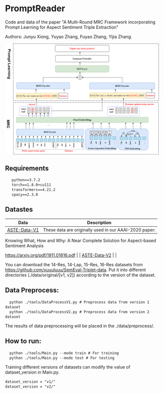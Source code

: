 # PromptReader

Code and data of the paper "A Multi-Round MRC Framework incorporating
Prompt Learning for Aspect Sentiment Triple
Extraction" 

Authors: 	Junyu Xiong, Yuyao Zhang, Fuyao Zhang, Yijia Zhang.

![Image text](https://github.com/xjy0916/PromptReader/blob/main/figure/fig3.png)

## Requirements

```
   python==3.7.2
   torch==1.8.0+cu111
   transformers==4.21.2
   spacy==2.3.8
```

## Datastes

| Data | Description | 
| --- | --- | 
| [ASTE-Data-V1](https://github.com/xuuuluuu/SemEval-Triplet-data/tree/master/ASTE-Data-V1-AAAI2020) | These data are originally used in our AAAI-2020 paper:

Knowing What, How and Why: A Near Complete Solution for Aspect-based Sentiment Analysis

https://arxiv.org/pdf/1911.01616.pdf | 
| [ASTE-Data-V2](https://github.com/xuuuluuu/SemEval-Triplet-data/tree/master/ASTE-Data-V2-EMNLP2020) |  | 


You can download the 14-Res, 14-Lap, 15-Res, 16-Res datasets from https://github.com/xuuuluuu/SemEval-Triplet-data.
Put it into different directories (./data/original/[v1, v2]) according to the version of the dataset.

## Data Preprocess:

```
  python ./tools/DataProcessV1.py # Preprocess data from version 1 dataset
  python ./tools/DataProcessV2.py # Preprocess data from version 2 dataset
```
The results of data preprocessing will be placed in the ./data/preprocess/.

## How to run:

```
  python ./tools/Main.py --mode train # For training
  python ./tools/Main.py --mode test # For testing
```
Training different versions of datasets can modify the value of dataset_version in Main.py.
```
dataset_version = "v1/"
dataset_version = "v2/"
```

